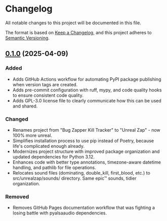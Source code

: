 # Changelog

All notable changes to this project will be documented in this file.

The format is based on [Keep a Changelog], and this project adheres to [Semantic Versioning].

## [0.1.0] (2025-04-09)

### Added

- Adds GitHub Actions workflow for automating PyPI package publishing when version tags are created.
- Adds pre-commit configuration with ruff, mypy, and code quality hooks to ensure consistent code quality.
- Adds GPL-3.0 license file to clearly communicate how this can be used and shared.

### Changed

- Renames project from "Bug Zapper Kill Tracker" to "Unreal Zap" - now 100% more unreal.
- Simplifies installation process to use pip instead of Poetry, because life's complicated enough already.
- Modernizes project structure with improved package organization and updated dependencies for Python 3.12.
- Enhances code with better type annotations, timezone-aware datetime handling, and pathlib for file operations.
- Relocates sound files (dominating, double_kill, first_blood, etc.) to src/unrealzap/sounds/ directory. Same epic™ sounds, tidier organization.

### Removed

- Removes GitHub Pages documentation workflow that was fighting a losing battle with pyalsaaudio dependencies.

<!-- Links -->
[Keep a Changelog]: https://keepachangelog.com/en/1.1.0/
[Semantic Versioning]: https://semver.org/spec/v2.0.0.html

<!-- Versions -->
[0.1.0]: https://github.com/dannystewart/bug-zapper/releases/tag/v0.1.0
